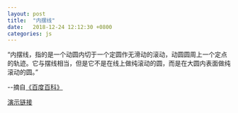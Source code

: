 ```yaml
---
layout: post
title:  "内摆线"
date:   2018-12-24 12:12:30 +0800
categories: js
---
```

“内摆线，指的是一个动圆内切于一个定圆作无滑动的滚动，动圆圆周上一个定点的轨迹。它与摆线相当，但是它不是在线上做纯滚动的圆，而是在大圆内表面做纯滚动的圆。”

--摘自[《百度百科》](https://baike.baidu.com/item/%E5%86%85%E6%91%86%E7%BA%BF)

[演示链接](/curve/curve.html)
